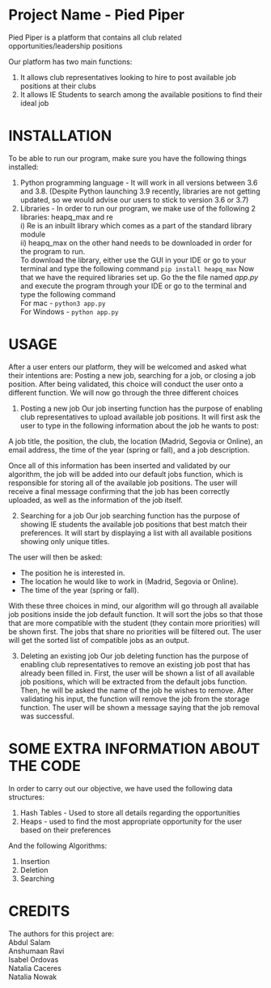 # Project Name - Pied Piper 
Pied Piper is a platform that contains all club related opportunities/leadership positions 

Our platform has two main functions:
1. It allows club representatives looking to hire to post available job positions at their clubs
2. It allows IE Students to search among the available positions to find their ideal job



# INSTALLATION
To be able to run our program, make sure you have the following things installed:

  1. Python programming language - It will work in all versions between 3.6 and 3.8. (Despite Python launching 3.9 recently, libraries are not getting updated, so we would advise our users to stick to version 3.6 or 3.7) 
  2. Libraries - In order to run our program, we make use of the following 2 libraries: heapq_max and re  
    i) Re is an inbuilt library which comes as a part of the standard library module   
    ii) heapq_max on the other hand needs to be downloaded in order for the program to run.   
        To download the library, either use the GUI in your IDE or go to your terminal and type the following command 
    ```
    pip install heapq_max
    ```
  Now that we have the required libraries set up. Go the the file named $app.py$ and execute the program through your IDE or go to the terminal and type the following command   
  For mac - ```python3 app.py```  
  For Windows - ```python app.py```  

# USAGE
After a user enters our platform, they will be welcomed and asked what their intentions are: Posting a new job, searching for a job, or closing a job position.
After being validated, this choice will conduct the user onto a different function. We will now go through the three different choices


1. Posting a new job
Our job inserting function has the purpose of enabling club representatives to upload available job positions. It will first ask the user to type in the following information about the job he wants to post: 

  A job title, the position, the club, the location (Madrid, Segovia or Online), an email address, the time of the year (spring or fall), and a job description.
  
  Once all of this information has been inserted and validated by our algorithm, the job will be added into our default jobs function, which is responsible for storing all of   the available job positions. The user will receive a final message confirming that the job has been correctly uploaded, as well as the information of the job itself.


2. Searching for a job
Our job searching function has the purpose of showing IE students the available job positions that best match their preferences.
It will start by displaying a list with all available positions showing only unique titles. 

  The user will then be asked:
  - The position he is interested in.
  - The location he would like to work in (Madrid, Segovia or Online).
  - The time of the year (spring or fall).
  
  With these three choices in mind, our algorithm will go through all available job positions inside the job default function. It will sort the jobs so that those that are     more compatible with the student (they contain more priorities) will be shown first. 
  The jobs that share no priorities will be filtered out.
  The user will get the sorted list of compatible jobs as an output.


3. Deleting an existing job
Our job deleting function has the purpose of enabling club representatives to remove an existing job post that has already been filled in.
First, the user will be shown a list of all available job positions, which will be extracted from the default jobs function.
Then, he will be asked the name of the job he wishes to remove.
After validating his input, the function will remove the job from the storage function.
The user will be shown a message saying that the job removal was successful.



# SOME EXTRA INFORMATION ABOUT THE CODE
In order to carry out our objective, we have used the following data structures:

  1. Hash Tables - Used to store all details regarding the opportunities 
  2. Heaps - used to find the most appropriate opportunity for the user based on their preferences  

And the following Algorithms:

  1. Insertion 
  2. Deletion 
  3. Searching 


# CREDITS
The authors for this project are:   
Abdul Salam  
Anshumaan Ravi  
Isabel Ordovas  
Natalia Caceres   
Natalia Nowak   




